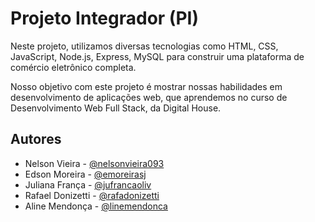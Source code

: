 # Projeto Integrador (PI)

Neste projeto, utilizamos diversas tecnologias como  HTML, CSS, JavaScript, Node.js, Express, MySQL para construir uma plataforma de comércio eletrônico completa.

Nosso objetivo com este projeto é mostrar nossas habilidades em desenvolvimento de aplicações web, que aprendemos no curso de Desenvolvimento Web Full Stack, da Digital House.
## Autores

- Nelson Vieira - [@nelsonvieira093](https://github.com/nelsonvieira093)
- Edson Moreira - [@emoreirasj](https://github.com/emoreirasj)
- Juliana França - [@jufrancaoliv](https://github.com/jufrancaoliv)
- Rafael Donizetti - [@rafadonizetti](https://github.com/rafadonizetti)
- Aline Mendonça - [@linemendonca](https://github.com/linemendonca)
